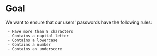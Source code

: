 # Goal
We want to ensure that our users' passwords have the following rules:

	 - Have more than 8 characters
	 - Contains a capital letter
	 - Contains a lowercase
	 - Contains a number
	 - Contains an underscore
